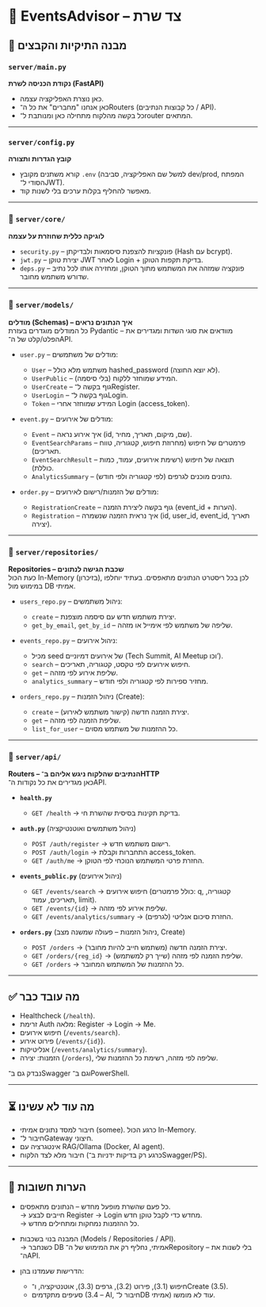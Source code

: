 # 🎯 EventsAdvisor – צד שרת

## 📂 מבנה התיקיות והקבצים

### `server/main.py`
**נקודת הכניסה לשרת (FastAPI)**  
- כאן נוצרת האפליקציה עצמה.  
- כאן אנחנו "מחברים" את כל ה־Routers (כל קבוצות הנתיבים / API).  
- כל בקשה מהלקוח מתחילה כאן ומנותבת ל־router המתאים.

---

### `server/config.py`
**קובץ הגדרות ותצורה**  
- קורא משתנים מקובץ `.env` (למשל שם האפליקציה, סביבה dev/prod, המפתח הסודי ל־JWT).  
- מאפשר להחליף בקלות ערכים בלי לשנות קוד.

---

### 📂 `server/core/`  
**לוגיקה כללית שחוזרת על עצמה**  
- `security.py` – פונקציות להצפנת סיסמאות ולבדיקתן (Hash עם bcrypt).  
- `jwt.py` – יצירת טוקן JWT לאחר Login + בדיקת תקפות הטוקן.  
- `deps.py` – פונקציה שמזהה את המשתמש מתוך הטוקן, ומחזירה אותו לכל נתיב שדורש משתמש מחובר.

---

### 📂 `server/models/`  
**מודלים (Schemas) – איך הנתונים נראים**  
כל המודלים מוגדרים בעזרת Pydantic – מוודאים את סוגי השדות ומגדירים את הפלט/קלט של ה־API.  

- `user.py` – מודלים של משתמשים:  
  - `User` – משתמש מלא כולל hashed_password (לא יוצא החוצה).  
  - `UserPublic` – המידע שמוחזר ללקוח (בלי סיסמה).  
  - `UserCreate` – גוף בקשה ל־Register.  
  - `UserLogin` – גוף בקשה ל־Login.  
  - `Token` – המידע שמוחזר אחרי Login (access_token).  

- `event.py` – מודלים של אירועים:  
  - `Event` – איך אירוע נראה (id, שם, מיקום, תאריך, מחיר).  
  - `EventSearchParams` – פרמטרים של חיפוש (מחרוזת חיפוש, קטגוריה, טווח תאריכים).  
  - `EventSearchResult` – תוצאה של חיפוש (רשימת אירועים, עמוד, כמות כוללת).  
  - `AnalyticsSummary` – נתונים מוכנים לגרפים (לפי קטגוריה ולפי חודש).  

- `order.py` – מודלים של הזמנות/רישום לאירועים:  
  - `RegistrationCreate` – גוף בקשה ליצירת הזמנה (event_id + הערות).  
  - `Registration` – איך נראית הזמנה שנשמרה (id, user_id, event_id, תאריך יצירה).  

---

### 📂 `server/repositories/`  
**Repositories – שכבת הגישה לנתונים**  
כעת הכול In-Memory (בזיכרון), לכן בכל ריסטרט הנתונים מתאפסים. בעתיד יוחלפו במימוש מול DB אמיתי.  

- `users_repo.py` – ניהול משתמשים:  
  - `create` – יצירת משתמש חדש עם סיסמה מוצפנת.  
  - `get_by_email`, `get_by_id` – שליפה של משתמש לפי אימייל או מזהה.  

- `events_repo.py` – ניהול אירועים:  
  - מכיל seed של אירועים דמיוניים (Tech Summit, AI Meetup וכו’).  
  - `search` – חיפוש אירועים לפי טקסט, קטגוריה, תאריכים.  
  - `get` – שליפת אירוע לפי מזהה.  
  - `analytics_summary` – מחזיר ספירות לפי קטגוריה ולפי חודש.  

- `orders_repo.py` – ניהול הזמנות (Create):  
  - `create` – יצירת הזמנה חדשה (קישור משתמש לאירוע).  
  - `get` – שליפת הזמנה לפי מזהה.  
  - `list_for_user` – כל ההזמנות של משתמש מסוים.  

---

### 📂 `server/api/`  
**Routers – הנתיבים שהלקוח ניגש אליהם ב־HTTP**  
כאן מגדירים את כל נקודות ה־API.  

- **`health.py`**  
  - `GET /health` → בדיקת תקינות בסיסית שהשרת חי.  

- **`auth.py`** (ניהול משתמשים ואוטנטיקציה)  
  - `POST /auth/register` → רישום משתמש חדש.  
  - `POST /auth/login` → התחברות וקבלת access_token.  
  - `GET /auth/me` → החזרת פרטי המשתמש הנוכחי לפי הטוקן.  

- **`events_public.py`** (ניהול אירועים)  
  - `GET /events/search` → חיפוש אירועים (כולל פרמטרים: q, קטגוריה, תאריכים, עמוד, limit).  
  - `GET /events/{id}` → שליפת אירוע לפי מזהה.  
  - `GET /events/analytics/summary` → החזרת סיכום אנליטי (לגרפים).  

- **`orders.py`** (ניהול הזמנות – פעולה שמשנה מצב, Create)  
  - `POST /orders` → יצירת הזמנה חדשה (משתמש חייב להיות מחובר).  
  - `GET /orders/{reg_id}` → שליפת הזמנה לפי מזהה (שייך רק למשתמש).  
  - `GET /orders` → כל ההזמנות של המשתמש המחובר.  

---

## ✅ מה עובד כבר
- Healthcheck (`/health`).  
- זרימת Auth מלאה: Register → Login → Me.  
- חיפוש אירועים (`/events/search`).  
- פירוט אירוע (`/events/{id}`).  
- אנליטיקות (`/events/analytics/summary`).  
- הזמנות: יצירה (`/orders`), שליפה לפי מזהה, רשימת כל ההזמנות שלי.  

נבדק גם ב־Swagger וגם ב־PowerShell.  

---

## ⏳ מה עוד לא עשינו
- חיבור למסד נתונים אמיתי (somee). כרגע הכול In-Memory.  
- חיבור ל־Gateway חיצוני.  
- אינטגרציה עם RAG/Ollama (Docker, AI agent).  
- חיבור מלא לצד הלקוח (כרגע רק בדיקות ידניות ב־Swagger/PS).  

---

## 🔑 הערות חשובות
- כל פעם שהשרת מופעל מחדש – הנתונים מתאפסים.  
  → חייבים לבצע Register → Login מחדש כדי לקבל טוקן חדש.  
  → כל ההזמנות נמחקות ומתחילים מחדש.  

- המבנה בנוי בשכבות (Models / Repositories / API).  
  → כשנחבר DB אמיתי, נחליף רק את המימוש של ה־Repository – בלי לשנות את ה־API.  

- הדרישות שעמדנו בהן:  
  - חיפוש (3.1), פירוט (3.2), גרפים (3.3), אוטנטיקציה, ו־Create (3.5).  
  - סעיפים מתקדמים (3.4 – AI, חיבור ל־DB אמיתי) עוד לא מומשו.  
